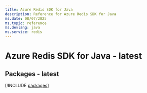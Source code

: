 ```yaml
---
title: Azure Redis SDK for Java
description: Reference for Azure Redis SDK for Java
ms.date: 08/07/2025
ms.topic: reference
ms.devlang: java
ms.service: redis
---
```

# Azure Redis SDK for Java - latest
## Packages - latest
[!INCLUDE [packages](redis-index.md)]